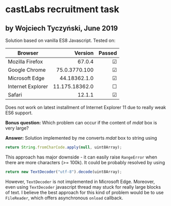 # castLabs recruitment task
## by Wojciech Tyczyński, June 2019

Solution based on vanilla ES8 Javascript. Tested on:

| Browser           | Version        | Passed  |
| ----------------- | --------------:| -------:|
| Mozilla Firefox   | 67.0.4         | &#9745; |
| Google Chrome     | 75.0.3770.100  | &#9745; |
| Microsoft Edge    | 44.18362.1.0   | &#9745; |
| Internet Explorer | 11.175.18362.0 | &#9744; |
| Safari            | 12.1.1         | &#9745; |

Does not work on latest installment of Internet Explorer 11 due to really weak ES6 support.

**Bonus question:** Which problem can occur if the content of _mdat_ box is very large?

**Answer:** Solution implemented by me converts _mdat_ box to string using
```javascript
return String.fromCharCode.apply(null, uint8Array);
```
This approach has major downside - it can easily raise `RangeError` when there are more characters (>= 100k). It could be probably resolved by using
```javascript
return new TextDecoder("utf-8").decode(uint8Array);
```
However, `TextDecoder` is not implemented in Microsoft Edge. Moreover, even using `TextDecoder` javascript thread may stuck for really large blocks of text. I believe the best approach for this kind of problem would be to use `FileReader`, which offers asynchronous `onload` callback.

